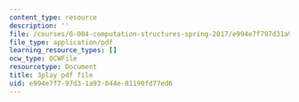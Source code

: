 ```yaml
---
content_type: resource
description: ''
file: /courses/6-004-computation-structures-spring-2017/e994e7f797d31a93844e81190fd77ed6_q38KAGAKORk.pdf
file_type: application/pdf
learning_resource_types: []
ocw_type: OCWFile
resourcetype: Document
title: 3play pdf file
uid: e994e7f7-97d3-1a93-844e-81190fd77ed6
---
```

